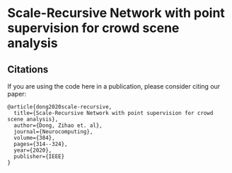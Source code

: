 # Scale-Recursive Network with point supervision for crowd scene analysis


## Citations

If you are using the code here in a publication, please consider citing our paper:

    @article{dong2020scale-recursive,
      title={Scale-Recursive Network with point supervision for crowd scene analysis},
      author={Dong, Zihao et. al},
      journal={Neurocomputing},
      volume={384},
      pages={314--324},
      year={2020},
      publisher={IEEE}
    }
